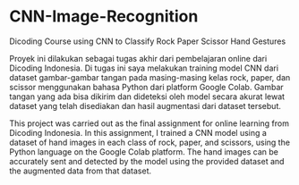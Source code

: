 # CNN-Image-Recognition
Dicoding Course using CNN to Classify Rock Paper Scissor Hand Gestures

Proyek ini dilakukan sebagai tugas akhir dari pembelajaran online dari Dicoding Indonesia. Di tugas ini saya melakukan training model CNN dari dataset gambar-gambar tangan pada masing-masing kelas rock, paper, dan scissor menggunakan bahasa Python dari platform Google Colab. Gambar tangan yang ada bisa dikirim dan dideteksi oleh model secara akurat lewat dataset yang telah disediakan dan hasil augmentasi dari dataset tersebut.

This project was carried out as the final assignment for online learning from Dicoding Indonesia. In this assignment, I trained a CNN model using a dataset of hand images in each class of rock, paper, and scissors, using the Python language on the Google Colab platform. The hand images can be accurately sent and detected by the model using the provided dataset and the augmented data from that dataset.
